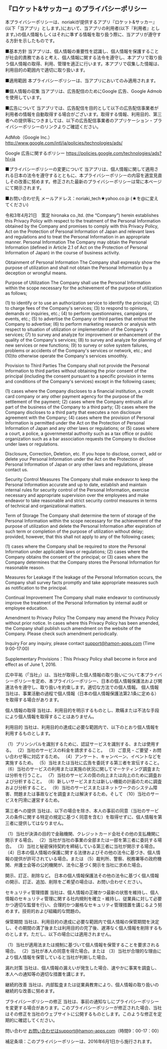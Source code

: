 ## 『ロケット&サッカー』のプライバシーポリシー


本プライバシーポリシーは、noriakiが提供するアプリ『ロケット&サッカー』(以下「当アプリ」とします。)において、当アプリの利用者(以下『利用者』とします。)の個人情報もしくはそれに準ずる情報を取り扱う際に、当アプリが遵守する方針を示したものです。

■基本方針
当アプリは、個人情報の重要性を認識し、個人情報を保護することが社会的責務であると考え、個人情報に関する法令を遵守し、本アプリで取り扱う個人情報の取得、利用、管理を適正に行います。本アプリで収集した情報は、利用目的の範囲内で適切に取り扱います。

■適用範囲
本プライバシーポリシーは、当アプリにおいてのみ適用されます。

■個人情報の収集
当アプリは、広告配信のためにGoogle 広告、Google Admobを使用しています。

■広告について
当アプリでは、広告配信を目的として以下の広告配信事業者が利用者の情報を自動取得する場合がございます。取得する情報、利用目的、第三者への提供等につきましては、以下の広告配信事業者のアプリケーション・プライバシーポリシーのリンクよりご確認ください。

AdMob（Google Inc.）
http://www.google.com/intl/ja/policies/technologies/ads/

Google 広告に関するポリシー
https://policies.google.com/technologies/ads?hl=ja

■プライバシーポリシーの変更について
当アプリは、個人情報に関して適用される日本の法令を遵守するとともに、本プライバシーポリシーの内容を適宜見直しその改善に努めます。修正された最新のプライバシーポリシーは常に本ページにて開示されます。

■お問い合わせ先
メールアドレス：noriaki_tech★yahoo.co.jp (★を@に変えてください)

令和3年4月21日　策定
hironaka co.,ltd. (the “Company”) herein establishes this Privacy Policy with respect to the treatment of the Personal Information obtained by the Company and promises to comply with this Privacy Policy, Act on the Protection of Personal Information of Japan and relevant laws and regulations and to treat the Personal Information in an appropriate manner.
Personal Information
The Company may obtain the Personal Information (defined in Article 2.1 of Act on the Protection of Personal Information of Japan) in the course of business activity.

Obtainment of Personal Information
The Company shall expressly show the purpose of utilization and shall not obtain the Personal Information by a deception or wrongful means.

Purpose of Utilization
The Company shall use the Personal Information within the scope necessary for the achievement of the purpose of utilization as follows;

(1) to identify or to use an authorization service to identify the principal;
(2) to charge fees of the Company's services;
(3) to respond to opinions, demands or inquiries, etc.;
(4) to perform questionnaires, campaigns or events, etc.;
(5) to advertise the Company or third parties that entrust the Company to advertise;
(6) to perform marketing research or analysis with respect to situation of utilization or implementation of the Company's services;
(7) to survey and analyze for improvement or enhancement of the quality of the Company's services;
(8) to survey and analyze for planning of new services or new functions;
(9) to survey or solve system failures, problems or accidents of the Company's services or network, etc.; and
(10)to otherwise operate the Company's services smoothly.

Provision to Third Parties
The Company shall not provide the Personal Information to third parties without obtaining the prior consent of the principal (including the consent pursuant to a specific provision in terms and conditions of the Company's services) except in the following cases;

(1) cases where the Company discloses to a financial institution, a credit card company or any other payment agency for the purpose of the settlement of the payment;
(2) cases where the Company entrusts all or part of the business of the Company to a third party;
(3) cases where the Company discloses to a third party that executes a non disclosure agreement with the Company;
(4) cases where the provision of Personal Information is permitted under the Act on the Protection of Personal Information of Japan and any other laws or regulations; or
(5) cases where a court, a police, a governmental authority such as a tax office or public organization such as a bar association requests the Company to disclose under laws or regulations.

Disclosure, Correction, Deletion, etc.
If you hope to disclose, correct, add or delete your Personal Information under the Act on the Protection of Personal Information of Japan or any other laws and regulations, please contact us.

Security Control Measures
The Company shall make endeavor to keep the Personal Information accurate and up to date, establish and maintain internal rules for security control of the Personal Information, exercise necessary and appropriate supervision over the employees and make endeavor to take reasonable and strict security control measures in terms of technical and organizational matters.

Term of Storage
The Company shall determine the term of storage of the Personal Information within the scope necessary for the achievement of the purpose of utilization and delete the Personal Information after expiration of such term or completion of the purpose of utilization without delay; provided, however, that this shall not apply to any of the following cases;

(1) cases where the Company shall be required to store the Personal Information under applicable laws or regulations;
(2) cases where the Company obtains the consent of the principal; or
(3) cases where the Company determines that the Company stores the Personal Information for reasonable reason.

Measures for Leakage
If the leakage of the Personal Information occurs, the Company shall survey facts promptly and take appropriate measures such as notification to the principal.

Continual Improvement
The Company shall make endeavor to continuously improve the treatment of the Personal Information by internal audit or employee education.

Amendment to Privacy Policy
The Company may amend the Privacy Policy without prior notice. In cases where this Privacy Policy has been amended, the Company shall publish such amendment on the website of the Company. Please check such amendment periodically.

Inquiry
For any inquiry, please contact support@hamon-apps.com (Time 9:00-17:00)

Supplementary Provisions：This Privacy Policy shall become in force and effect as of June 1, 2016.



広中平祐（「当社」）は、当社が取得した個人情報の取り扱いについて本プライバシーポリシーを定め、本プライバシーポリシー、日本の個人情報保護法および関連法令を遵守し、取り扱いを約束します。適切な方法での個人情報。
個人情報
当社は、事業活動の過程で個人情報（日本の個人情報保護法第2.1条に定める）を取得する場合があります。

個人情報の取得
当社は、利用目的を明示するものとし、欺瞞または不法な手段により個人情報を取得することはありません。

利用目的
当社は、利用目的の達成に必要な範囲内で、以下のとおり個人情報を利用するものとします。

（1）プリンシパルを識別するために、認証サービスを識別する、または使用する。
（2）当社のサービスの料金を請求すること。
（3）ご意見・ご要望・お問い合わせ等に対応するため。
（4）アンケート、キャンペーン、イベントなどを実施するため。
（5）当社または当社に広告を委託する第三者を宣伝すること。
（6）当社のサービスの利用または実施の状況に関してマーケティング調査または分析を行うこと。
（7）当社のサービスの質の向上または向上のために調査および分析すること。
（8）新しいサービスまたは新しい機能の計画のために調査および分析すること。
（9）当社のサービスまたはネットワークのシステム障害、問題または事故などを調査または解決するため。そして
（10）当社のサービスを円滑に運営するため。

第三者への提供
当社は、以下の場合を除き、本人の事前の同意（当社のサービスの条件に関する特定の規定に基づく同意を含む）を取得せずに、個人情報を第三者に提供してはなりません。

（1）当社が決済の目的で金融機関、クレジットカード会社その他の支払機関に開示する場合。
（2）当社が当社の事業の全部または一部を第三者に委託する場合。
（3）当社と秘密保持契約を締結している第三者に当社が開示する場合。
（4）日本の個人情報の保護に関する法律およびその他の法令に基づき、個人情報の提供が許可されている場合。または
（5）裁判所、警察、税務署等の政府機関、弁護士会等の公的機関が、法令に基づく開示を当社に求めた場合。

開示、訂正、削除など。
日本の個人情報保護法その他の法令に基づく個人情報の開示、訂正、追加、削除をご希望の場合は、お問い合わせください。

セキュリティ管理措置
当社は、個人情報の正確かつ最新の状態を維持し、個人情報のセキュリティ管理に関する社内規則を確立・維持し、従業員に対して必要かつ適切な監督を行い、合理的かつ厳格なセキュリティ管理措置を講じるよう努めます。技術的および組織的な問題の。

保管期間
当社は、利用目的の達成に必要な範囲内で個人情報の保管期間を決定し、その期間の満了後または利用目的の完了後、遅滞なく個人情報を削除するものとします。ただし、以下の場合には適用されません。

（1）当社が適用法または規制に基づいて個人情報を保管することを要求される場合。
（2）当社が本人の同意を得た場合。または
（3）当社が合理的な理由により個人情報を保管していると当社が判断した場合。

漏れ対策
当社は、個人情報の漏えいが発生した場合、速やかに事実を調査し、本人への通知等の適切な措置を講じます。

継続的改善
当社は、内部監査または従業員教育により、個人情報の取り扱いの継続的な改善に努めます。

プライバシーポリシーの修正
当社は、事前の通知なしにプライバシーポリシーを変更する場合があります。このプライバシーポリシーが修正された場合、当社はその修正を当社のウェブサイトに公開するものとします。このような修正を定期的に確認してください。

問い合わせ
お問い合わせはsupport@hamon-apps.com（時間9：00-17：00）

補足条項：このプライバシーポリシーは、2016年6月1日から施行されます。
